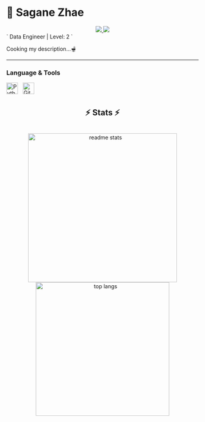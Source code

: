 # 🌙 Sagane Zhae
<div align="center"> 
  <a href="https://www.linkedin.com/in/valerie-de-la-cruz-ba455828b/" target="_blank">
    <img src="https://img.shields.io/badge/LinkedIn-0077B5?style=for-the-badge&logo=linkedin&logoColor=white" target="_blank" />
  </a>
  <a href="https://github.com/SaganeZhae" target="_blank">
     <img src="https://img.shields.io/badge/Portfolio-FF5722?style=for-the-badge&logo=todoist&logoColor=white" target="_blank" /> <!-- sqlite, safari, google-chrome are other good icon options -->
  </a>
</div>
` Data Engineer | Level: 2 `

Cooking my description...🫕

---

### Language & Tools

<img align="left" alt="Python" width="30px" style="padding-right:10px;" src="https://cdn.jsdelivr.net/gh/devicons/devicon/icons/python/python-plain.svg" />
<img align="left" alt="Git" width="30px" style="padding-right:10px;" src="https://cdn.jsdelivr.net/gh/devicons/devicon/icons/git/git-original.svg" />

<br></br>

<h2 align="Center">⚡ Stats ⚡</h2>
<br>
<div align="Center">
  <img width=390 src="https://github-readme-stats.vercel.app/api?username=SaganeZhae&count_private=true&show_icons=true&theme=react&rank_icon=github&border_radius=10" alt="readme stats" />
  <img width=350 src="https://github-readme-stats.vercel.app/api/top-langs/?username=SaganeZhae&hide=HTML&langs_count=8&layout=compact&theme=react&border_radius=10&size_weight=0.5&count_weight=0.5&exclude_repo=github-readme-stats" alt="top langs" />
</div>


<!--
**SaganeZhae/SaganeZhae** is a ✨ _special_ ✨ repository because its `README.md` (this file) appears on your GitHub profile.

Here are some ideas to get you started:

- 🔭 I’m currently working on ...
- 🌱 I’m currently learning ...
- 👯 I’m looking to collaborate on ...
- 🤔 I’m looking for help with ...
- 💬 Ask me about ...
- 📫 How to reach me: ...
- 😄 Pronouns: ...
- ⚡ Fun fact: ...
-->
